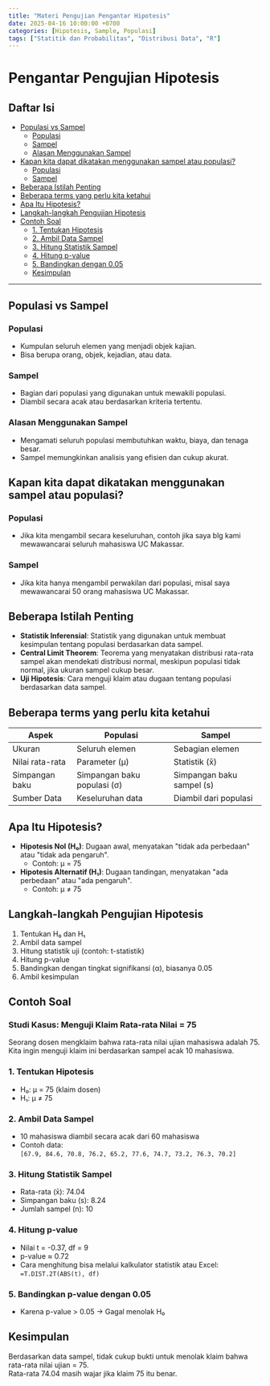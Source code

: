 ```yaml
---
title: "Materi Pengujian Pengantar Hipotesis"
date: 2025-04-16 10:00:00 +0700
categories: [Hipotesis, Sample, Populasi]
tags: ["Statitik dan Probabilitas", "Distribusi Data", "R"]
---
```


# Pengantar Pengujian Hipotesis

## Daftar Isi
- [Populasi vs Sampel](#populasi-vs-sampel)
  - [Populasi](#populasi)
  - [Sampel](#sampel)
  - [Alasan Menggunakan Sampel](#alasan-menggunakan-sampel)
- [Kapan kita dapat dikatakan menggunakan sampel atau populasi?](#kapan-kita-dapat-dikatakan-menggunakan-sampel-atau-populasi)
  - [Populasi](#populasi-1)
  - [Sampel](#sampel-1)
- [Beberapa Istilah Penting](#beberapa-istilah-penting)
- [Beberapa terms yang perlu kita ketahui](#beberapa-terms-yang-perlu-kita-ketahui)
- [Apa Itu Hipotesis?](#apa-itu-hipotesis)
- [Langkah-langkah Pengujian Hipotesis](#langkah-langkah-pengujian-hipotesis)
- [Contoh Soal](#contoh-soal)
  - [1. Tentukan Hipotesis](#1-tentukan-hipotesis)
  - [2. Ambil Data Sampel](#2-ambil-data-sampel)
  - [3. Hitung Statistik Sampel](#3-hitung-statistik-sampel)
  - [4. Hitung p-value](#4-hitung-p-value)
  - [5. Bandingkan dengan 0.05](#5-bandingkan-p-value-dengan-005)
  - [Kesimpulan](#kesimpulan)

---

## Populasi vs Sampel

### Populasi
- Kumpulan seluruh elemen yang menjadi objek kajian.
- Bisa berupa orang, objek, kejadian, atau data.

### Sampel
- Bagian dari populasi yang digunakan untuk mewakili populasi.
- Diambil secara acak atau berdasarkan kriteria tertentu.

### Alasan Menggunakan Sampel
- Mengamati seluruh populasi membutuhkan waktu, biaya, dan tenaga besar.
- Sampel memungkinkan analisis yang efisien dan cukup akurat.

## Kapan kita dapat dikatakan menggunakan sampel atau populasi?

### Populasi
- Jika kita mengambil secara keseluruhan, contoh jika saya blg kami mewawancarai seluruh mahasiswa UC Makassar.

### Sampel 
- Jika kita hanya mengambil perwakilan dari populasi, misal saya mewawancarai 50 orang mahasiswa UC Makassar.

## Beberapa Istilah Penting

- **Statistik Inferensial**: Statistik yang digunakan untuk membuat kesimpulan tentang populasi berdasarkan data sampel.
- **Central Limit Theorem**: Teorema yang menyatakan distribusi rata-rata sampel akan mendekati distribusi normal, meskipun populasi tidak normal, jika ukuran sampel cukup besar.
- **Uji Hipotesis**: Cara menguji klaim atau dugaan tentang populasi berdasarkan data sampel.

## Beberapa terms yang perlu kita ketahui

| Aspek             | Populasi                    | Sampel                    |
|-------------------|-----------------------------|---------------------------|
| Ukuran            | Seluruh elemen              | Sebagian elemen           |
| Nilai rata-rata   | Parameter (μ)               | Statistik (x̄)             |
| Simpangan baku    | Simpangan baku populasi (σ) | Simpangan baku sampel (s) |
| Sumber Data       | Keseluruhan data            | Diambil dari populasi     |

## Apa Itu Hipotesis?

- **Hipotesis Nol (H₀)**: Dugaan awal, menyatakan "tidak ada perbedaan" atau "tidak ada pengaruh".  
  - Contoh: μ = 75
- **Hipotesis Alternatif (H₁)**: Dugaan tandingan, menyatakan "ada perbedaan" atau "ada pengaruh".  
  - Contoh: μ ≠ 75

## Langkah-langkah Pengujian Hipotesis

1. Tentukan H₀ dan H₁  
2. Ambil data sampel  
3. Hitung statistik uji (contoh: t-statistik)  
4. Hitung p-value  
5. Bandingkan dengan tingkat signifikansi (α), biasanya 0.05  
6. Ambil kesimpulan

## Contoh Soal

### Studi Kasus: Menguji Klaim Rata-rata Nilai = 75
Seorang dosen mengklaim bahwa rata-rata nilai ujian mahasiswa adalah 75. Kita ingin menguji klaim ini berdasarkan sampel acak 10 mahasiswa.

### 1. Tentukan Hipotesis
- H₀: μ = 75 (klaim dosen)  
- H₁: μ ≠ 75

### 2. Ambil Data Sampel
- 10 mahasiswa diambil secara acak dari 60 mahasiswa  
- Contoh data:  
  `[67.9, 84.6, 70.8, 76.2, 65.2, 77.6, 74.7, 73.2, 76.3, 70.2]`

### 3. Hitung Statistik Sampel
- Rata-rata (x̄): 74.04  
- Simpangan baku (s): 8.24  
- Jumlah sampel (n): 10

### 4. Hitung p-value
- Nilai t = -0.37, df = 9  
- p-value ≈ 0.72  
- Cara menghitung bisa melalui kalkulator statistik atau Excel:  
  `=T.DIST.2T(ABS(t), df)`

### 5. Bandingkan p-value dengan 0.05
- Karena p-value > 0.05 → Gagal menolak H₀

## Kesimpulan
Berdasarkan data sampel, tidak cukup bukti untuk menolak klaim bahwa rata-rata nilai ujian = 75.  
Rata-rata 74.04 masih wajar jika klaim 75 itu benar.
